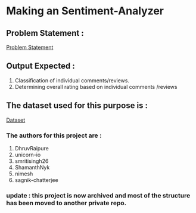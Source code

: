 # Making an Sentiment-Analyzer 
##	Problem Statement : 
[Problem Statement](https://www.sih.gov.in/sih2020PS/MTE=/U29mdHdhcmU=/SW5kaWFuIFNwYWNlIFJlc2VhcmNoIE9yZ2FuaXNhdGlvbiAoSVNSTyk=/QWxs)

## Output Expected : 
1. Classification of individual comments/reviews.
2. Determining overall rating based on individual comments /reviews

## The dataset used for this purpose is :
[Dataset]( http://jmcauley.ucsd.edu/data/amazon/)


### The authors for this project are :

1. DhruvRaipure
2. unicorn-io
3. smritisingh26
4. ShamanthNyk
5. nimesh
6. sagnik-chatterjee

### update : this project is now archived and most of the structure has been moved to another private repo.
